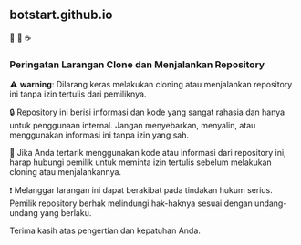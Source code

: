 ## botstart.github.io
 🚬 🍚 ☕
### Peringatan Larangan Clone dan Menjalankan Repository

⚠️ **warning**: Dilarang keras melakukan cloning atau menjalankan repository ini tanpa izin tertulis dari pemiliknya.

🔒 Repository ini berisi informasi dan kode yang sangat rahasia dan hanya untuk penggunaan internal. Jangan menyebarkan, menyalin, atau menggunakan informasi ini tanpa izin yang sah.

📩 Jika Anda tertarik menggunakan kode atau informasi dari repository ini, harap hubungi pemilik untuk meminta izin tertulis sebelum melakukan cloning atau menjalankannya.

❗️ Melanggar larangan ini dapat berakibat pada tindakan hukum serius. Pemilik repository berhak melindungi hak-haknya sesuai dengan undang-undang yang berlaku.

Terima kasih atas pengertian dan kepatuhan Anda.

